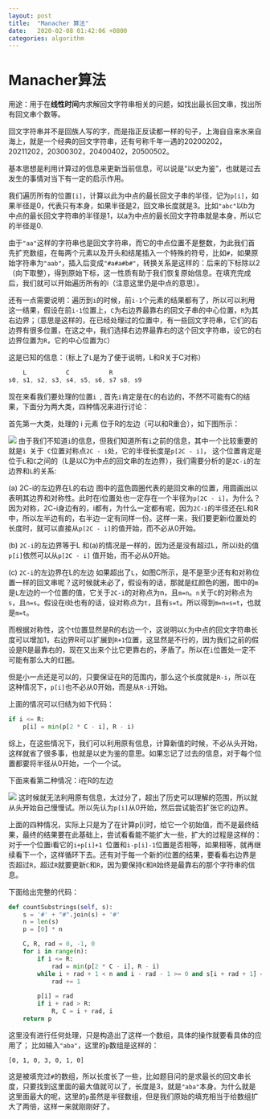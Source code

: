 ```yaml
---
layout: post
title:  "Manacher 算法"
date:   2020-02-08 01:42:06 +0800
categories: algorithm
---
```


# Manacher算法

用途：用于在**线性时间**内求解回文字符串相关的问题，如找出最长回文串，找出所有回文串个数等。



回文字符串并不是回族人写的字，而是指正反读都一样的句子，上海自自来水来自海上，就是一个经典的回文字符串，还有号称千年一遇的20200202，20211202，20300302，20400402，20500502。

基本思想是利用计算过的信息来更新当前信息，可以说是“以史为鉴”，也就是过去发生的事情对当下有一定的启示作用。



我们遍历所有的位置`[i]`，计算以此为中点的最长回文子串的半径，记为`p[i]`，如果半径是0，代表只有本身，如果半径是2，回文串长度就是3。比如`"abc"`以b为中点的最长回文字符串的半径是1，以a为中点的最长回文字符串就是本身，所以它的半径是0.



由于`"aa"`这样的字符串也是回文字符串，而它的中点位置不是整数，为此我们首先扩充数组，在每两个元素以及开头和结尾插入一个特殊的符号，比如`#`，如果原始字符串为`"aab"`，插入后变成`"#a#a#b#"`，转换关系是这样的：后来的下标除以2（向下取整），得到原始下标，这一性质有助于我们恢复原始信息。在填充完成后，我们就可以开始遍历所有的i（注意这里仍是中点的意思）。

还有一点需要说明：遍历到` i `的时候，前` i-1 `个元素的结果都有了，所以可以利用这一结果，假设在前`i-1`位置上，`C`为右边界最靠右的回文子串的中心位置，`R`为其右边界；（意思是这样的，在已经处理过的位置中，有一些回文字符串，它们的右边界有很多位置，在这之中，我们选择右边界最靠右的这个回文字符串，设它的右边界位置为`R`，它的中心位置为`C`）

这是已知的信息：（标上了`L`是为了便于说明，L和R关于C对称）

```c
    L       	C           R
s0, s1, s2, s3, s4, s5, s6, s7 s8, s9
```

现在来看我们要处理的位置`i `, 首先`i`肯定是在`C`的右边的，不然不可能有C的结果，下面分为两大类，四种情况来进行讨论：

首先第一大类，处理的 i 元素 位于R的左边（可以和R重合），如下图所示：

![](https://imgkr.cn-bj.ufileos.com/76c1b5bf-5e9b-4284-90fc-3eaa1ab13590.jpg)
由于我们不知道` i `的信息，但我们知道所有` i `之前的信息，其中一个比较重要的就是`i `关于` C`位置对称点` 2C - i `处，它的半径长度是`p[2C - i]`， 这个位置肯定是位于`L`和`C`之间的（L是以C为中点的回文串的左边界），我们需要分析的是`2C-i`的左边界和`L`的关系:

(a) 2C-i的左边界在L的右边
图中的蓝色圆圈代表的是回文串的位置，用圆画出以表明其边界和对称性。此时在i位置处也一定存在一个半径为`p[2C - i]`，为什么？因为对称，2C-i身边有的，i都有，为什么一定都有呢，因为`2C-i`的半径还在L和R中，所以左半边有的，右半边一定有同样一份。这样一来，我们要更新i位置处的长度时，就可以直接从`p[2C - i]`的值开始，而不必从0开始。

(b) `2C-i`的左边界等于L
和(a)的情况是一样的，因为还是没有超过L，所以i处的值`p[i]`依然可以从`p[2C - i]` 值开始，而不必从0开始。

(c) `2C-i`的左边界在L的左边
如果超出了`L`，如图C所示，是不是至少还有和对称位置一样的回文串呢？这时候就未必了，假设有的话，那就是红颜色的圈，图中的`m`是`L`左边的一个位置的值，它关于`2C-i`的对称点为n，且`m=n`。`n`关于`C`的对称点为`s`，且`n=s`。假设在i处也有的话，设对称点为`t`，且有`s=t`。所以得到`m=n=s=t`，也就是`m=t`。

而根据对称性，这个t位置显然是R的右边一个，这说明以`C`为中点的回文字符串长度可以增加1，右边界R可以扩展到`R+1`位置，这显然是不行的，因为我们之前的假设是R是最靠右的，现在又出来个比它更靠右的，矛盾了。所以在`i`位置处一定不可能有那么大的红圈。

但是小一点还是可以的，只要保证在R的范围内，那么这个长度就是`R-i`，所以在这种情况下，`p[i]`也不必从0开始，而是从`R-i`开始。

上面的情况可以归结为如下代码：

```python
if i <= R:
	p[i] = min(p[2 * C - i], R - i)
```

综上，在这些情况下，我们可以利用原有信息，计算新值的时候，不必从头开始，这样就省了很多事，也就是以史为鉴的意思。如果忘记了过去的信息，对于每个位置都要将半径从0开始，一个一个试。

下面来看第二种情况：i在R的左边

![](https://imgkr.cn-bj.ufileos.com/e055b6f8-4fb9-416c-b919-fdd0d1a21e84.jpg)
这时候就无法利用原有信息，太过分了，超出了历史可以理解的范围，所以就从头开始自己慢慢试。所以先认为` p[i] `从0开始，然后尝试能否扩张它的边界。

上面的四种情况，实际上只是为了在计算p[i]时，给它一个初始值，而不是最终结果，最终的结果要在此基础上，尝试看看能不能扩大一些，扩大的过程是这样的：对于一个位置i看它的`i+p[i]+1 `位置和`i-p[i]-1`位置是否相等，如果相等，就再继续看下一个，这样循环下去。还有对于每一个新的i位置的结果，要看看右边界是否超过`R`，超过`R`就要更新`C`和`R`，因为要保持`C`和`R`始终是最靠右的那个字符串的信息。

下面给出完整的代码：

```python
def countSubstrings(self, s):
    s = '#' + "#".join(s) + '#'
    n = len(s)
    p = [0] * n

    C, R, rad = 0, -1, 0
    for i in range(n):
        if i <= R:
            rad = min(p[2 * C - i], R - i)
        while i + rad + 1 < n and i - rad - 1 >= 0 and s[i + rad + 1] == s[i - rad - 1]:
            rad += 1
            
        p[i] = rad
        if i + rad > R:
            R, C = i + rad, i
    return p
```

这里没有进行任何处理，只是构造出了这样一个数组，具体的操作就要看具体的应用了；
比如输入`"aba"`，这里的`p`数组是这样的：

```
[0, 1, 0, 3, 0, 1, 0]
```

这是被填充过`#`的数组，所以长度长了一些，比如题目问的是求最长的回文串长度，只要找到这里面的最大值就可以了，长度是3，就是`"aba"`本身。为什么就是这里面最大的呢，这里的`p`虽然是半径数组，但是我们原始的填充相当于给数组扩大了两倍，这样一来就刚刚好了。